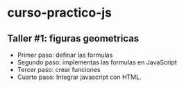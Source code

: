# curso-practico-js

## Taller #1: figuras geometricas

- Primer paso: definar las formulas
- Segundo paso: implementas las formulas en JavaScript
- Tercer paso: crear funciones
- Cuarto paso: Integrar javascript con HTML.

